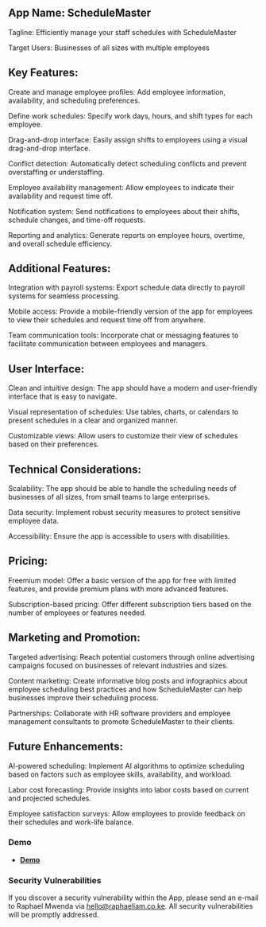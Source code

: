 ## App Name: ScheduleMaster

Tagline: Efficiently manage your staff schedules with ScheduleMaster

Target Users: Businesses of all sizes with multiple employees

## Key Features:

Create and manage employee profiles: Add employee information, availability, and scheduling preferences.

Define work schedules: Specify work days, hours, and shift types for each employee.

Drag-and-drop interface: Easily assign shifts to employees using a visual drag-and-drop interface.

Conflict detection: Automatically detect scheduling conflicts and prevent overstaffing or understaffing.

Employee availability management: Allow employees to indicate their availability and request time off.

Notification system: Send notifications to employees about their shifts, schedule changes, and time-off requests.

Reporting and analytics: Generate reports on employee hours, overtime, and overall schedule efficiency.

## Additional Features:

Integration with payroll systems: Export schedule data directly to payroll systems for seamless processing.

Mobile access: Provide a mobile-friendly version of the app for employees to view their schedules and request time off from anywhere.

Team communication tools: Incorporate chat or messaging features to facilitate communication between employees and managers.

## User Interface:

Clean and intuitive design: The app should have a modern and user-friendly interface that is easy to navigate.

Visual representation of schedules: Use tables, charts, or calendars to present schedules in a clear and organized manner.

Customizable views: Allow users to customize their view of schedules based on their preferences.

## Technical Considerations:

Scalability: The app should be able to handle the scheduling needs of businesses of all sizes, from small teams to large enterprises.

Data security: Implement robust security measures to protect sensitive employee data.

Accessibility: Ensure the app is accessible to users with disabilities.

## Pricing:

Freemium model: Offer a basic version of the app for free with limited features, and provide premium plans with more advanced features.

Subscription-based pricing: Offer different subscription tiers based on the number of employees or features needed.

## Marketing and Promotion:

Targeted advertising: Reach potential customers through online advertising campaigns focused on businesses of relevant industries and sizes.

Content marketing: Create informative blog posts and infographics about employee scheduling best practices and how ScheduleMaster can help businesses improve their scheduling process.

Partnerships: Collaborate with HR software providers and employee management consultants to promote ScheduleMaster to their clients.

## Future Enhancements:

AI-powered scheduling: Implement AI algorithms to optimize scheduling based on factors such as employee skills, availability, and workload.

Labor cost forecasting: Provide insights into labor costs based on current and projected schedules.

Employee satisfaction surveys: Allow employees to provide feedback on their schedules and work-life balance.

### Demo

- **[Demo](https://schedulemaster.raphaeliam.co.ke/)**



### Security Vulnerabilities

If you discover a security vulnerability within the App, please send an e-mail to Raphael Mwenda via [hello@raphaeliam.co.ke](mailto:hello@raphaeliam.co.ke). All security vulnerabilities will be promptly addressed.
